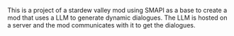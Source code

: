 This is a project of a stardew valley mod using SMAPI as a base to create a mod that uses a LLM to generate dynamic dialogues.
The LLM is hosted on a server and the mod communicates with it to get the dialogues.